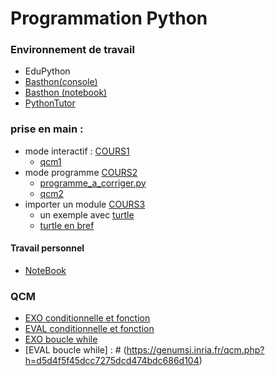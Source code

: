 
# Programmation Python
### Environnement de travail
* EduPython
* [Basthon(console)](https://console.basthon.fr/) 
* [Basthon (notebook)](https://notebook.basthon.fr/)
* [PythonTutor](https://pythontutor.com/visualize.html#mode=edit)

### prise en main :
* mode interactif : [COURS1](1ModeConsole.ipynb)
  * [qcm1](https://genumsi.inria.fr/qcm.php?h=3f244e65686cc52b39b500c18b46e613)
* mode programme  [COURS2](2ModeProgramme.ipynb)
  * [programme_a_corriger.py](programme_a_corriger.py)
  * [qcm2](https://genumsi.inria.fr/qcm.php?h=000f3605e6f18e8d777c5fe12773d128)
* importer un module [COURS3](3ImportationModule.ipynb)
  * un exemple avec [turtle](https://console.basthon.fr/?script=eJzLzC3ILypRKCktKslJ5eXi5YKw9NJSNAwNDDTh_JzUtBINSyQBdAXp-SX5GrpAIR2IMFwiJT8vVUMTAK4sHzw)
  * [turtle en bref](turtle-en-bref.pdf)

#### Travail personnel
* [NoteBook](TRAVAIL_PERSONNEL_S0.ipynb)

### QCM
- [EXO conditionnelle et fonction](https://genumsi.inria.fr/qcm.php?h=c736b09abc521b31a192a0bcb0b79656)
- [EVAL conditionnelle et fonction](https://genumsi.inria.fr/qcm.php?h=063c8c6e72448a20177bbcfe5188a883)
- [EXO boucle while](https://genumsi.inria.fr/qcm.php?h=9fbd4811aa4c10ca67f6685932770585)
- [EVAL boucle while] : # (https://genumsi.inria.fr/qcm.php?h=d5d4f5f45dcc7275dcd474bdc686d104)
